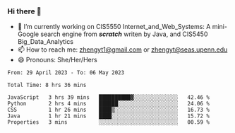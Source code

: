 ### Hi there 👋

<!--
**zhengyt1/zhengyt1** is a ✨ _special_ ✨ repository because its `README.md` (this file) appears on your GitHub profile.

Here are some ideas to get you started:

- 🔭 I’m currently working on ...
- 🌱 I’m currently learning ...
- 👯 I’m looking to collaborate on ...
- 🤔 I’m looking for help with ...
- 💬 Ask me about ...
- 📫 How to reach me: ...
- 😄 Pronouns: ...
- ⚡ Fun fact: ...
-->

- 🔭 I’m currently working on CIS5550 Internet_and_Web_Systems: A mini-Google search engine from ***scratch*** writen by Java, and CIS5450 Big_Data_Analytics
- 📫 How to reach me: zhengyt1@gmail.com or zhengyt@seas.upenn.edu
- 😄 Pronouns: She/Her/Hers



<!--START_SECTION:waka-->

```text
From: 29 April 2023 - To: 06 May 2023

Total Time: 8 hrs 36 mins

JavaScript   3 hrs 39 mins   ██████████▓░░░░░░░░░░░░░░   42.46 %
Python       2 hrs 4 mins    ██████░░░░░░░░░░░░░░░░░░░   24.06 %
CSS          1 hr 26 mins    ████▒░░░░░░░░░░░░░░░░░░░░   16.73 %
Java         1 hr 21 mins    ████░░░░░░░░░░░░░░░░░░░░░   15.72 %
Properties   3 mins          ░░░░░░░░░░░░░░░░░░░░░░░░░   00.59 %
```

<!--END_SECTION:waka-->
